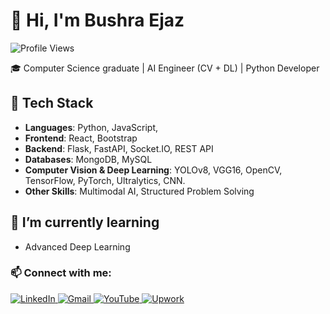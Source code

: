 # 👋 Hi, I'm Bushra Ejaz
![Profile Views](https://komarev.com/ghpvc/?username=iBushraEjaz&style=for-the-badge&color=blueviolet)


🎓 Computer Science graduate | AI Engineer (CV + DL) | Python Developer

## 🔧 Tech Stack
- **Languages**: Python, JavaScript, 
- **Frontend**: React, Bootstrap
- **Backend**: Flask, FastAPI, Socket.IO, REST API
- **Databases**: MongoDB, MySQL
- **Computer Vision & Deep Learning**: YOLOv8, VGG16, OpenCV, TensorFlow, PyTorch, Ultralytics, CNN.
- **Other Skills**: Multimodal AI, Structured Problem Solving


## 🌱 I’m currently learning
- Advanced Deep Learning

### 📫 Connect with me:

<p align="left">
  <a href="https://linkedin.com/in/bushraejazkhan" target="_blank">
    <img src="https://img.shields.io/badge/LinkedIn-blue?style=for-the-badge&logo=linkedin&logoColor=white" alt="LinkedIn"/>
  </a>
  <a href="mailto:bushraejaz.work@gmail.com" target="_blank">
    <img src="https://img.shields.io/badge/Gmail-D14836?style=for-the-badge&logo=gmail&logoColor=white" alt="Gmail"/>
  </a>
  <a href="https://www.youtube.com/@BushraCodes" target="_blank">
    <img src="https://img.shields.io/badge/YouTube-FF0000?style=for-the-badge&logo=youtube&logoColor=white" alt="YouTube"/>
  </a>
  <a href="https://www.upwork.com/freelancers/~01601bbd56652ce64e" target="_blank">
    <img src="https://img.shields.io/badge/Upwork-darkgreen?style=for-the-badge&logo=upwork&logoColor=white" alt="Upwork"/>
  </a>
</p>

